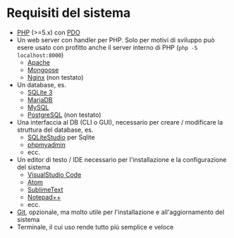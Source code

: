 # Requisiti del sistema


- [PHP](https://www.php.net/) (>=5.x) con [PDO](https://www.php.net/manual/en/book.pdo.php)
- Un web server con handler per PHP. Solo per motivi di sviluppo può esere usato con profitto anche 
il server interno di PHP (`php -S localhost:8000`)
    - [Apache](https://httpd.apache.org/)
    - [Mongoose](https://github.com/cesanta/mongoose)
    - [Nginx](https://www.nginx.com/) (non testato)
- Un database, es. 
    - [SQLite 3](https://www.sqlite.org/index.html)
    - [MariaDB](http://go.mariadb.com/)
    - [MySQL](https://www.mysql.com)
    - [PostgreSQL](https://www.postgresql.org/) (non testato)
- Una interfaccia al DB (CLI o GUI), necessario per creare / modificare la struttura del database, es.
    - [SQLiteStudio](https://sqlitestudio.pl/) per Sqlite
    - [phpmyadmin](https://www.phpmyadmin.net/)
    - ecc.
- Un editor di testo / IDE necessario per l'installazione e la configurazione del sistema
    - [VisualStudio Code](https://code.visualstudio.com/)
    - [Atom](https://atom.io/)
    - [SublimeText](https://www.sublimetext.com/)
    - [Notepad++](https://notepad-plus-plus.org/downloads/)
    - ecc.
- [Git](https://git-scm.com/), opzionale, ma molto utile per l'installazione e all'aggiornamento del sistema
- Terminale, il cui uso rende tutto più semplice e veloce